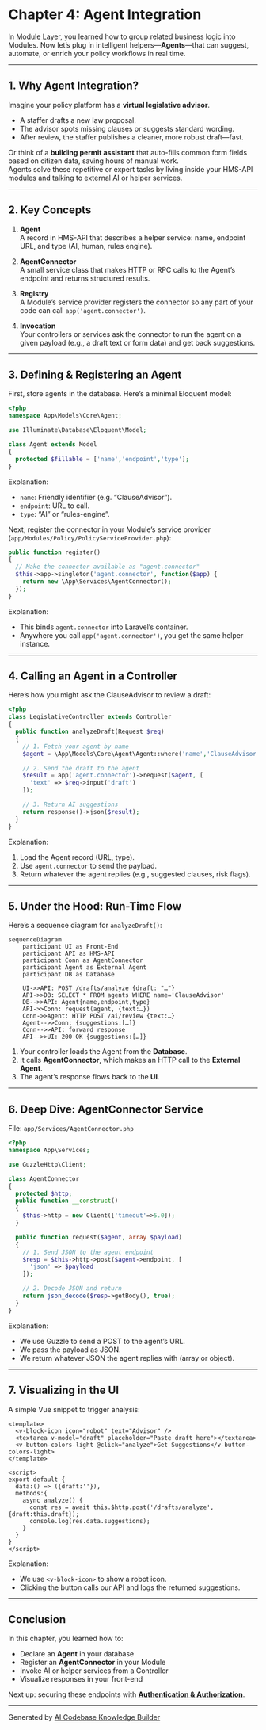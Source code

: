 # Chapter 4: Agent Integration

In [Module Layer](03_module_layer_.md), you learned how to group related business logic into Modules. Now let’s plug in intelligent helpers—**Agents**—that can suggest, automate, or enrich your policy workflows in real time.

---

## 1. Why Agent Integration?

Imagine your policy platform has a **virtual legislative advisor**.  
- A staffer drafts a new law proposal.  
- The advisor spots missing clauses or suggests standard wording.  
- After review, the staffer publishes a cleaner, more robust draft—fast.  

Or think of a **building permit assistant** that auto-fills common form fields based on citizen data, saving hours of manual work.  
Agents solve these repetitive or expert tasks by living inside your HMS-API modules and talking to external AI or helper services.

---

## 2. Key Concepts

1. **Agent**  
   A record in HMS-API that describes a helper service: name, endpoint URL, and type (AI, human, rules engine).

2. **AgentConnector**  
   A small service class that makes HTTP or RPC calls to the Agent’s endpoint and returns structured results.

3. **Registry**  
   A Module’s service provider registers the connector so any part of your code can call `app('agent.connector')`.

4. **Invocation**  
   Your controllers or services ask the connector to run the agent on a given payload (e.g., a draft text or form data) and get back suggestions.

---

## 3. Defining & Registering an Agent

First, store agents in the database. Here’s a minimal Eloquent model:

```php
<?php
namespace App\Models\Core\Agent;

use Illuminate\Database\Eloquent\Model;

class Agent extends Model
{
  protected $fillable = ['name','endpoint','type'];
}
```

Explanation:  
- `name`: Friendly identifier (e.g. “ClauseAdvisor”).  
- `endpoint`: URL to call.  
- `type`: “AI” or “rules-engine”.

Next, register the connector in your Module’s service provider (`app/Modules/Policy/PolicyServiceProvider.php`):

```php
public function register()
{
  // Make the connector available as "agent.connector"
  $this->app->singleton('agent.connector', function($app) {
    return new \App\Services\AgentConnector();
  });
}
```

Explanation:  
- This binds `agent.connector` into Laravel’s container.  
- Anywhere you call `app('agent.connector')`, you get the same helper instance.

---

## 4. Calling an Agent in a Controller

Here’s how you might ask the ClauseAdvisor to review a draft:

```php
<?php
class LegislativeController extends Controller
{
  public function analyzeDraft(Request $req)
  {
    // 1. Fetch your agent by name
    $agent = \App\Models\Core\Agent\Agent::where('name','ClauseAdvisor')->first();

    // 2. Send the draft to the agent
    $result = app('agent.connector')->request($agent, [
      'text' => $req->input('draft')
    ]);

    // 3. Return AI suggestions
    return response()->json($result);
  }
}
```

Explanation:  
1. Load the Agent record (URL, type).  
2. Use `agent.connector` to send the payload.  
3. Return whatever the agent replies (e.g., suggested clauses, risk flags).

---

## 5. Under the Hood: Run-Time Flow

Here’s a sequence diagram for `analyzeDraft()`:

```mermaid
sequenceDiagram
    participant UI as Front-End
    participant API as HMS-API
    participant Conn as AgentConnector
    participant Agent as External Agent
    participant DB as Database

    UI->>API: POST /drafts/analyze {draft: "…"}
    API->>DB: SELECT * FROM agents WHERE name='ClauseAdvisor'
    DB-->>API: Agent{name,endpoint,type}
    API->>Conn: request(agent, {text:…})
    Conn->>Agent: HTTP POST /ai/review {text:…}
    Agent-->>Conn: {suggestions:[…]}
    Conn-->>API: forward response
    API-->>UI: 200 OK {suggestions:[…]}
```

1. Your controller loads the Agent from the **Database**.  
2. It calls **AgentConnector**, which makes an HTTP call to the **External Agent**.  
3. The agent’s response flows back to the **UI**.

---

## 6. Deep Dive: AgentConnector Service

File: `app/Services/AgentConnector.php`

```php
<?php
namespace App\Services;

use GuzzleHttp\Client;

class AgentConnector
{
  protected $http;
  public function __construct()
  {
    $this->http = new Client(['timeout'=>5.0]);
  }

  public function request($agent, array $payload)
  {
    // 1. Send JSON to the agent endpoint
    $resp = $this->http->post($agent->endpoint, [
      'json' => $payload
    ]);

    // 2. Decode JSON and return
    return json_decode($resp->getBody(), true);
  }
}
```

Explanation:  
- We use Guzzle to send a POST to the agent’s URL.  
- We pass the payload as JSON.  
- We return whatever JSON the agent replies with (array or object).

---

## 7. Visualizing in the UI

A simple Vue snippet to trigger analysis:

```vue
<template>
  <v-block-icon icon="robot" text="Advisor" />
  <textarea v-model="draft" placeholder="Paste draft here"></textarea>
  <v-button-colors-light @click="analyze">Get Suggestions</v-button-colors-light>
</template>

<script>
export default {
  data:() => ({draft:''}),
  methods:{
    async analyze() {
      const res = await this.$http.post('/drafts/analyze',{draft:this.draft});
      console.log(res.data.suggestions);
    }
  }
}
</script>
```

Explanation:  
- We use `<v-block-icon>` to show a robot icon.  
- Clicking the button calls our API and logs the returned suggestions.

---

## Conclusion

In this chapter, you learned how to:
- Declare an **Agent** in your database  
- Register an **AgentConnector** in your Module  
- Invoke AI or helper services from a Controller  
- Visualize responses in your front-end  

Next up: securing these endpoints with **[Authentication & Authorization](05_authentication___authorization_.md)**.

---

Generated by [AI Codebase Knowledge Builder](https://github.com/The-Pocket/Tutorial-Codebase-Knowledge)